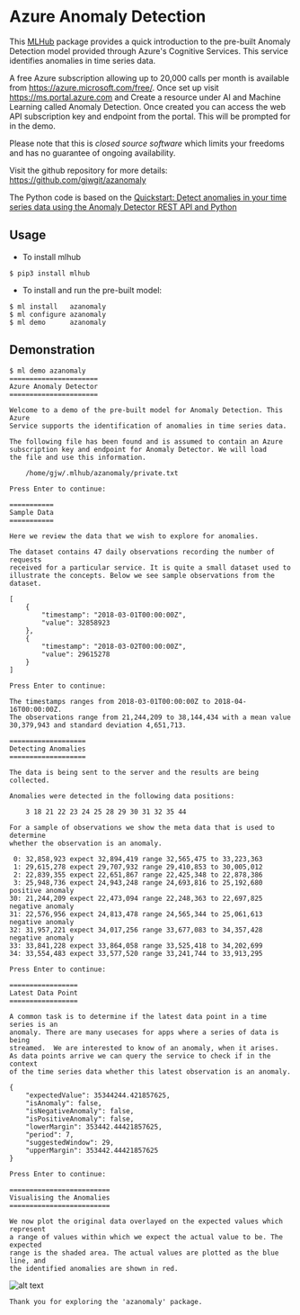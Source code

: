 Azure Anomaly Detection
=======================

This [MLHub](https://mlhub.ai) package provides a quick introduction
to the pre-built Anomaly Detection model provided through Azure's
Cognitive Services. This service identifies anomalies in time series
data.

A free Azure subscription allowing up to 20,000 calls per month is
available from https://azure.microsoft.com/free/. Once set up visit
https://ms.portal.azure.com and Create a resource under AI and Machine
Learning called Anomaly Detection. Once created you can access the web
API subscription key and endpoint from the portal. This will be
prompted for in the demo.

Please note that this is *closed source software* which limits your
freedoms and has no guarantee of ongoing availability.

Visit the github repository for more details:
<https://github.com/gjwgit/azanomaly>

The Python code is based on the [Quickstart: Detect anomalies in your
time series data using the Anomaly Detector REST API and
Python](https://docs.microsoft.com/en-us/azure/cognitive-services/anomaly-detector/quickstarts/detect-data-anomalies-python)

Usage
-----

- To install mlhub 

```shell
$ pip3 install mlhub
```

- To install and run the pre-built model:

```shell
$ ml install   azanomaly
$ ml configure azanomaly
$ ml demo      azanomaly
```

Demonstration
-------------

```console
$ ml demo azanomaly
======================
Azure Anomaly Detector
======================

Welcome to a demo of the pre-built model for Anomaly Detection. This Azure
Service supports the identification of anomalies in time series data.

The following file has been found and is assumed to contain an Azure 
subscription key and endpoint for Anomaly Detector. We will load 
the file and use this information.

    /home/gjw/.mlhub/azanomaly/private.txt

Press Enter to continue: 

===========
Sample Data
===========

Here we review the data that we wish to explore for anomalies.

The dataset contains 47 daily observations recording the number of requests
received for a particular service. It is quite a small dataset used to 
illustrate the concepts. Below we see sample observations from the dataset.

[
    {
        "timestamp": "2018-03-01T00:00:00Z",
        "value": 32858923
    },
    {
        "timestamp": "2018-03-02T00:00:00Z",
        "value": 29615278
    }
] 

Press Enter to continue: 

The timestamps ranges from 2018-03-01T00:00:00Z to 2018-04-16T00:00:00Z.
The observations range from 21,244,209 to 38,144,434 with a mean value
30,379,943 and standard deviation 4,651,713.

===================
Detecting Anomalies
===================

The data is being sent to the server and the results are being collected.

Anomalies were detected in the following data positions: 

    3 18 21 22 23 24 25 28 29 30 31 32 35 44 

For a sample of observations we show the meta data that is used to determine
whether the observation is an anomaly.

 0: 32,858,923 expect 32,894,419 range 32,565,475 to 33,223,363  
 1: 29,615,278 expect 29,707,932 range 29,410,853 to 30,005,012  
 2: 22,839,355 expect 22,651,867 range 22,425,348 to 22,878,386  
 3: 25,948,736 expect 24,943,248 range 24,693,816 to 25,192,680 positive anomaly
30: 21,244,209 expect 22,473,094 range 22,248,363 to 22,697,825 negative anomaly
31: 22,576,956 expect 24,813,478 range 24,565,344 to 25,061,613 negative anomaly
32: 31,957,221 expect 34,017,256 range 33,677,083 to 34,357,428 negative anomaly
33: 33,841,228 expect 33,864,058 range 33,525,418 to 34,202,699  
34: 33,554,483 expect 33,577,520 range 33,241,744 to 33,913,295  

Press Enter to continue: 

=================
Latest Data Point
=================

A common task is to determine if the latest data point in a time series is an
anomaly. There are many usecases for apps where a series of data is being 
streamed.  We are interested to know of an anomaly, when it arises. 
As data points arrive we can query the service to check if in the context
of the time series data whether this latest observation is an anomaly.

{
    "expectedValue": 35344244.421857625,
    "isAnomaly": false,
    "isNegativeAnomaly": false,
    "isPositiveAnomaly": false,
    "lowerMargin": 353442.44421857625,
    "period": 7,
    "suggestedWindow": 29,
    "upperMargin": 353442.44421857625
}

Press Enter to continue: 

=========================
Visualising the Anomalies
=========================

We now plot the original data overlayed on the expected values which represent
a range of values within which we expect the actual value to be. The expected
range is the shaded area. The actual values are plotted as the blue line, and
the identified anomalies are shown in red.
```
![alt
text](request-data.png "Actual Values versus Range of Expected Values")

```console
Thank you for exploring the 'azanomaly' package.
```

